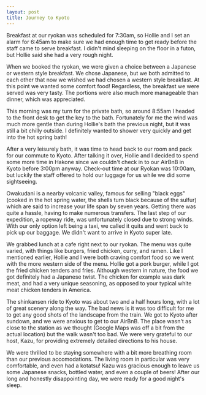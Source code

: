 ```yaml
---
layout: post
title: Journey to Kyoto
---
```


Breakfast at our ryokan was scheduled for 7:30am, so Hollie and I set an alarm for 6:45am to make sure we had enough time to get ready before the staff came to serve breakfast. I didn't mind sleeping on the floor in a futon, but Hollie said she had a very rough night.

When we booked the ryokan, we were given a choice between a Japanese or western style breakfast. We chose Japanese, but we both admitted to each other that now we wished we had chosen a western style breakfast. At this point we wanted some comfort food! Regardless, the breakfast we were served was very tasty. The portions were also much more manageable than dinner, which was appreciated.

This morning was my turn for the private bath, so around 8:55am I headed to the front desk to get the key to the bath. Fortunately for me the wind was much more gentle than during Hollie's bath the previous night, but it was still a bit chilly outside. I definitely wanted to shower very quickly and get into the hot spring bath!

After a very leisurely bath, it was time to head back to our room and pack for our commute to Kyoto. After talking it over, Hollie and I decided to spend some more time in Hakone since we couldn't check in to our AirBnB in Kyoto before 3:00pm anyway. Check-out time at our Ryokan was 10:00am, but luckily the staff offered to hold our luggage for us while we did some sightseeing.

Owakudani is a nearby volcanic valley, famous for selling "black eggs" (cooked in the hot spring water, the shells turn black because of the sulfur) which are said to increase your life span by seven years. Getting there was quite a hassle, having to make numerous transfers. The last step of our expedition, a ropeway ride, was unfortunately closed due to strong winds. With our only option left being a taxi, we called it quits and went back to pick up our baggage. We didn't want to arrive in Kyoto super late.

We grabbed lunch at a cafe right next to our ryokan. The menu was quite varied, with things like burgers, fried chicken, curry, and ramen. Like I mentioned earlier, Hollie and I were both craving comfort food so we went with the more western side of the menu. Hollie got a pork burger, while I got the fried chicken tenders and fries. Although western in nature, the food we got definitely had a Japanese twist. The chicken for example was dark meat, and had a very unique seasoning, as opposed to your typical white meat chicken tenders in America.

The shinkansen ride to Kyoto was about two and a half hours long, with a lot of great scenery along the way. The bad news is it was too difficult for me to get any good shots of the landscape from the train. We got to Kyoto after sundown, and we were anxious to get to our AirBnB. The place wasn't as close to the station as we thought (Google Maps was off a bit from the actual location) but the walk wasn't too bad. We were very grateful to our host, Kazu, for providing extremely detailed directions to his house. 

We were thrilled to be staying somewhere with a bit more breathing room than our previous accomodations. The living room in particular was very comfortable, and even had a kotatsu! Kazu was gracious enough to leave us some Japanese snacks, bottled water, and even a couple of beers! After our long and honestly disappointing day, we were ready for a good night's sleep.


